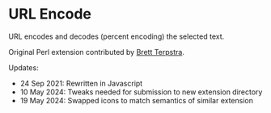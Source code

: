 # URL Encode

URL encodes and decodes (percent encoding) the selected text.

Original Perl extension contributed by [Brett Terpstra](http://brettterpstra.com).

Updates:

- 24 Sep 2021: Rewritten in Javascript
- 10 May 2024: Tweaks needed for submission to new extension directory
- 19 May 2024: Swapped icons to match semantics of similar extension
